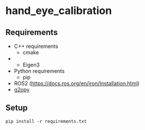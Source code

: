 # hand_eye_calibration

## Requirements
* C++ requirements
	* cmake
* * Eigen3
* Python requirements
	* pip
* ROS2 (https://docs.ros.org/en/iron/Installation.html)
* [g2opy](https://github.com/Krasnikovs/g2opy.git)

## Setup
```
pip install -r requirements.txt
```